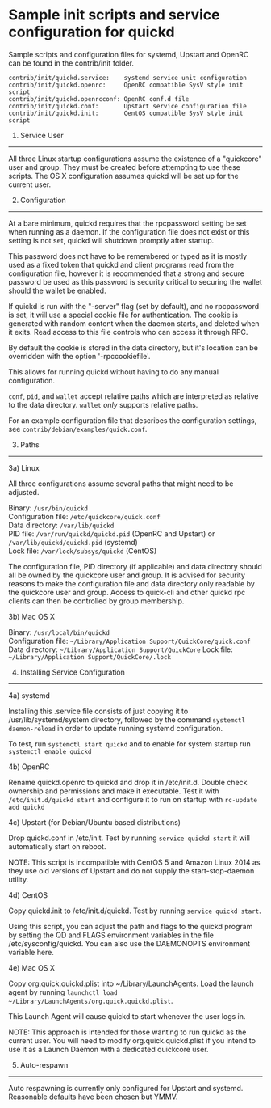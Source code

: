 Sample init scripts and service configuration for quickd
==========================================================

Sample scripts and configuration files for systemd, Upstart and OpenRC
can be found in the contrib/init folder.

    contrib/init/quickd.service:    systemd service unit configuration
    contrib/init/quickd.openrc:     OpenRC compatible SysV style init script
    contrib/init/quickd.openrcconf: OpenRC conf.d file
    contrib/init/quickd.conf:       Upstart service configuration file
    contrib/init/quickd.init:       CentOS compatible SysV style init script

1. Service User
---------------------------------

All three Linux startup configurations assume the existence of a "quickcore" user
and group.  They must be created before attempting to use these scripts.
The OS X configuration assumes quickd will be set up for the current user.

2. Configuration
---------------------------------

At a bare minimum, quickd requires that the rpcpassword setting be set
when running as a daemon.  If the configuration file does not exist or this
setting is not set, quickd will shutdown promptly after startup.

This password does not have to be remembered or typed as it is mostly used
as a fixed token that quickd and client programs read from the configuration
file, however it is recommended that a strong and secure password be used
as this password is security critical to securing the wallet should the
wallet be enabled.

If quickd is run with the "-server" flag (set by default), and no rpcpassword is set,
it will use a special cookie file for authentication. The cookie is generated with random
content when the daemon starts, and deleted when it exits. Read access to this file
controls who can access it through RPC.

By default the cookie is stored in the data directory, but it's location can be overridden
with the option '-rpccookiefile'.

This allows for running quickd without having to do any manual configuration.

`conf`, `pid`, and `wallet` accept relative paths which are interpreted as
relative to the data directory. `wallet` *only* supports relative paths.

For an example configuration file that describes the configuration settings,
see `contrib/debian/examples/quick.conf`.

3. Paths
---------------------------------

3a) Linux

All three configurations assume several paths that might need to be adjusted.

Binary:              `/usr/bin/quickd`  
Configuration file:  `/etc/quickcore/quick.conf`  
Data directory:      `/var/lib/quickd`  
PID file:            `/var/run/quickd/quickd.pid` (OpenRC and Upstart) or `/var/lib/quickd/quickd.pid` (systemd)  
Lock file:           `/var/lock/subsys/quickd` (CentOS)  

The configuration file, PID directory (if applicable) and data directory
should all be owned by the quickcore user and group.  It is advised for security
reasons to make the configuration file and data directory only readable by the
quickcore user and group.  Access to quick-cli and other quickd rpc clients
can then be controlled by group membership.

3b) Mac OS X

Binary:              `/usr/local/bin/quickd`  
Configuration file:  `~/Library/Application Support/QuickCore/quick.conf`  
Data directory:      `~/Library/Application Support/QuickCore`
Lock file:           `~/Library/Application Support/QuickCore/.lock`

4. Installing Service Configuration
-----------------------------------

4a) systemd

Installing this .service file consists of just copying it to
/usr/lib/systemd/system directory, followed by the command
`systemctl daemon-reload` in order to update running systemd configuration.

To test, run `systemctl start quickd` and to enable for system startup run
`systemctl enable quickd`

4b) OpenRC

Rename quickd.openrc to quickd and drop it in /etc/init.d.  Double
check ownership and permissions and make it executable.  Test it with
`/etc/init.d/quickd start` and configure it to run on startup with
`rc-update add quickd`

4c) Upstart (for Debian/Ubuntu based distributions)

Drop quickd.conf in /etc/init.  Test by running `service quickd start`
it will automatically start on reboot.

NOTE: This script is incompatible with CentOS 5 and Amazon Linux 2014 as they
use old versions of Upstart and do not supply the start-stop-daemon utility.

4d) CentOS

Copy quickd.init to /etc/init.d/quickd. Test by running `service quickd start`.

Using this script, you can adjust the path and flags to the quickd program by
setting the QD and FLAGS environment variables in the file
/etc/sysconfig/quickd. You can also use the DAEMONOPTS environment variable here.

4e) Mac OS X

Copy org.quick.quickd.plist into ~/Library/LaunchAgents. Load the launch agent by
running `launchctl load ~/Library/LaunchAgents/org.quick.quickd.plist`.

This Launch Agent will cause quickd to start whenever the user logs in.

NOTE: This approach is intended for those wanting to run quickd as the current user.
You will need to modify org.quick.quickd.plist if you intend to use it as a
Launch Daemon with a dedicated quickcore user.

5. Auto-respawn
-----------------------------------

Auto respawning is currently only configured for Upstart and systemd.
Reasonable defaults have been chosen but YMMV.
